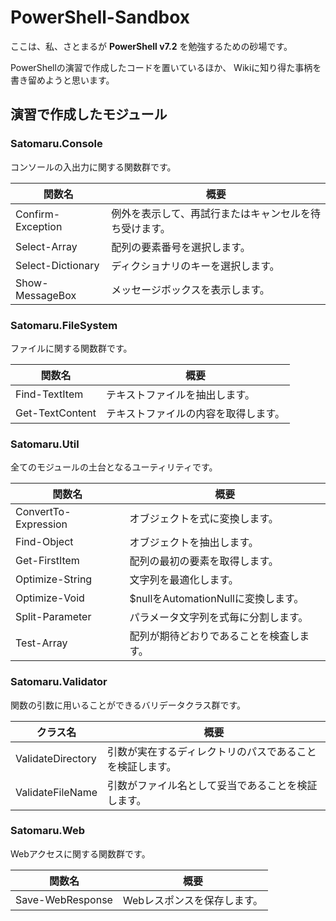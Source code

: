 # PowerShell-Sandbox
ここは、私、さとまるが **PowerShell v7.2** を勉強するための砂場です。

PowerShellの演習で作成したコードを置いているほか、
Wikiに知り得た事柄を書き留めようと思います。

## 演習で作成したモジュール

### Satomaru.Console
コンソールの入出力に関する関数群です。

| 関数名            | 概要                                                   |
| ----------------- | ------------------------------------------------------ |       
| Confirm-Exception | 例外を表示して、再試行またはキャンセルを待ち受けます。 |
| Select-Array      | 配列の要素番号を選択します。                           |
| Select-Dictionary | ディクショナリのキーを選択します。                     |
| Show-MessageBox   | メッセージボックスを表示します。                       |

### Satomaru.FileSystem
ファイルに関する関数群です。

| 関数名          | 概要                                 |
| --------------- | ------------------------------------ |
| Find-TextItem   | テキストファイルを抽出します。       |
| Get-TextContent | テキストファイルの内容を取得します。 |

### Satomaru.Util
全てのモジュールの土台となるユーティリティです。

| 関数名                   | 概要                                     |
| ------------------------ | ---------------------------------------- |
| ConvertTo-Expression     | オブジェクトを式に変換します。           |
| Find-Object              | オブジェクトを抽出します。               |
| Get-FirstItem            | 配列の最初の要素を取得します。           |
| Optimize-String          | 文字列を最適化します。                   |
| Optimize-Void            | $nullをAutomationNullに変換します。      |
| Split-Parameter          | パラメータ文字列を式毎に分割します。     |
| Test-Array               | 配列が期待どおりであることを検査します。 |

### Satomaru.Validator
関数の引数に用いることができるバリデータクラス群です。

| クラス名          | 概要                                                     |
| ----------------- | -------------------------------------------------------- |
| ValidateDirectory | 引数が実在するディレクトリのパスであることを検証します。 |
| ValidateFileName  | 引数がファイル名として妥当であることを検証します。       |

### Satomaru.Web
Webアクセスに関する関数群です。

| 関数名           | 概要                        |
| ---------------- | --------------------------- |
| Save-WebResponse | Webレスポンスを保存します。 |
